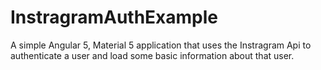 # InstragramAuthExample
A simple Angular 5, Material 5 application that uses the Instragram Api to authenticate a user and load some basic information about that user.
